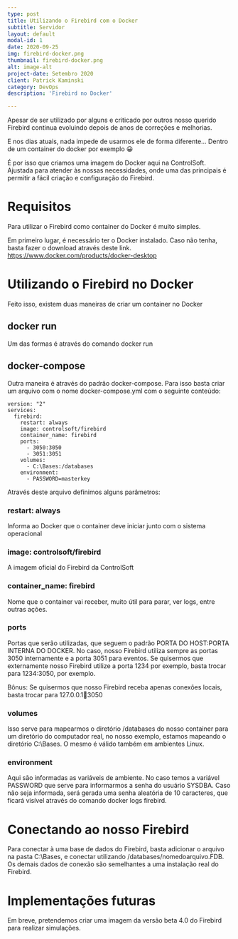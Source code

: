```yaml
---
type: post
title: Utilizando o Firebird com o Docker
subtitle: Servidor
layout: default
modal-id: 1
date: 2020-09-25
img: firebird-docker.png
thumbnail: firebird-docker.png
alt: image-alt
project-date: Setembro 2020
client: Patrick Kaminski
category: DevOps
description: 'Firebird no Docker'

---
```


Apesar de ser utilizado por alguns e criticado por outros nosso querido Firebird continua evoluindo depois de anos de correções e melhorias.

E nos dias atuais, nada impede de usarmos ele de forma diferente... Dentro de um container do docker por exemplo 😀

É por isso que criamos uma imagem do Docker aqui na ControlSoft. Ajustada para atender às nossas necessidades, onde uma das principais é permitir a fácil criação e configuração do Firebird.

# Requisitos

Para utilizar o Firebird como container do Docker é muito simples.

Em primeiro lugar, é necessário ter o Docker instalado.
Caso não tenha, basta fazer o download através deste link.
https://www.docker.com/products/docker-desktop

# Utilizando o Firebird no Docker

Feito isso, existem duas maneiras de criar um container no Docker

## docker run

Um das formas é através do comando docker run

## docker-compose

Outra maneira é através do padrão docker-compose.
Para isso basta criar um arquivo com o nome docker-compose.yml com o seguinte conteúdo:
```
version: "2"
services:
  firebird:
    restart: always
    image: controlsoft/firebird
    container_name: firebird
    ports:
      - 3050:3050
      - 3051:3051
    volumes:
      - C:\Bases:/databases
    environment:
      - PASSWORD=masterkey
```

Através deste arquivo definimos alguns parâmetros:
### restart: always
Informa ao Docker que o container deve iniciar junto com o sistema operacional

### image: controlsoft/firebird
A imagem oficial do Firebird da ControlSoft

### container_name: firebird
Nome que o container vai receber, muito útil para parar, ver logs, entre outras ações.

### ports
Portas que serão utilizadas, que seguem o padrão PORTA DO HOST:PORTA INTERNA DO DOCKER.
No caso, nosso Firebird utiliza sempre as portas 3050 internamente e a porta 3051 para eventos.
Se quisermos que externamente nosso Firebird utilize a porta 1234 por exemplo, basta trocar para 1234:3050, por exemplo.

Bônus: Se quisermos que nosso Firebird receba apenas conexões locais, basta trocar para 127.0.0.1:1234:3050

### volumes
Isso serve para mapearmos o diretório /databases do nosso container para um diretório do computador real, no nosso exemplo, estamos mapeando o diretório C:\Bases. O mesmo é válido também em ambientes Linux.


### environment
Aqui são informadas as variáveis de ambiente. No caso temos a variável PASSWORD que serve para informarmos a senha do usuário SYSDBA. Caso não seja informada, será gerada uma senha aleatória de 10 caracteres, que ficará visível através do comando docker logs firebird.

# Conectando ao nosso Firebird

Para conectar à uma base de dados do Firebird, basta adicionar o arquivo na pasta C:\Bases, e conectar utilizando /databases/nomedoarquivo.FDB.
Os demais dados de conexão são semelhantes a uma instalação real do Firebird.


# Implementações futuras
Em breve, pretendemos criar uma imagem da versão beta 4.0 do Firebird para realizar simulações.


